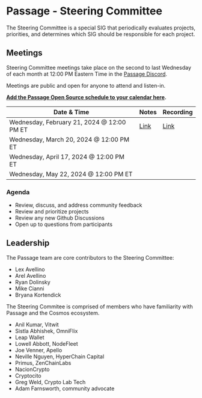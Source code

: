 # Passage - Steering Committee

The Steering Committee is a special SIG that periodically evaluates projects, priorities, and determines which SIG should be responsible for each project. 

## Meetings

Steering Committee meetings take place on the second to last Wednesday of each month at 12:00 PM Eastern Time in the [Passage Discord](https://discord.gg/passage).

Meetings are public and open for anyone to attend and listen-in.

**[Add the Passage Open Source schedule to your calendar here](https://calendar.google.com/calendar/u/2?cid=Y19iOTYxYTcwMDkzZTQ5ZTYyNDlhYjkxMGRkODUzZjc0NTBkYmRjY2E3YmY1ODdiNmYzNThlMGQ2Njc0Y2RkYzRkQGdyb3VwLmNhbGVuZGFyLmdvb2dsZS5jb20).**

| Date & Time | Notes | Recording
| --- | --- | --- |
| Wednesday, February 21, 2024 @ 12:00 PM ET | [Link](meetings/001-2024-02-21.md) | [Link](https://youtu.be/RtPN8W5meyA?si=Xu_jMCcebrALLQle)
| Wednesday, March 20, 2024 @ 12:00 PM ET |  | 
| Wednesday, April 17, 2024 @ 12:00 PM ET |  | 
| Wednesday, May 22, 2024 @ 12:00 PM ET |  | 


### Agenda

- Review, discuss, and address community feedback
- Review and prioritize projects
- Review any new Github Discussions
- Open up to questions from participants

## Leadership

The Passage team are core contributors to the Steering Committee:

- Lex Avellino
- Arel Avellino
- Ryan Dolinsky
- Mike Cianni
- Bryana Kortendick

The Steering Commitee is comprised of members who have familiarity with Passage and the Cosmos ecosystem.

- Anil Kumar, Vitwit
- Sistla Abhishek, OmniFlix
- Leap Wallet
- Lowell Abbott, NodeFleet
- Joe Venner, Apello
- Neville Nguyen, HyperChain Capital
- Primus, ZenChainLabs
- NacionCrypto
- Cryptocito
- Greg Weld, Crypto Lab Tech
- Adam Farnsworth, community advocate
